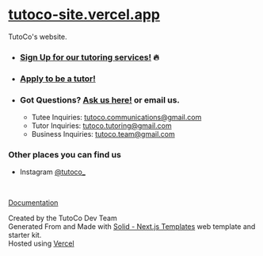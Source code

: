 # [tutoco-site.vercel.app](https://tutoco-site.vercel.app/)

TutoCo's website.


* ### [Sign Up for our tutoring services!](https://tutoco-site.vercel.app/sign-up) 🔥
* ### [Apply to be a tutor!](https://tutoco-site.vercel.app/tutor-apply)
* ### Got Questions? [Ask us here!](https://tutoco-site.vercel.app/support) or email us.
    * Tutee Inquiries: [tutoco.communications@gmail.com](mailto:tutoco.communications@gmail.com)
    * Tutor Inquiries: [tutoco.tutoring@gmail.com](mailto:tutoco.tutoring@gmail.com)
    * Business Inquiries: [tutoco.team@gmail.com](mailto:tutoco.team@gmail.com)

### Other places you can find us
* Instagram [@tutoco_](https://www.instagram.com/tutoco_/) <br />
<br />


[Documentation](https://nextjstemplates.com/docs)

Created by the TutoCo Dev Team <br />
Generated From and Made with [Solid - Next.js Templates](https://github.com/NextJSTemplates/solid-nextjs) web template and starter kit. <br />
Hosted using [Vercel](https://vercel.com/)
